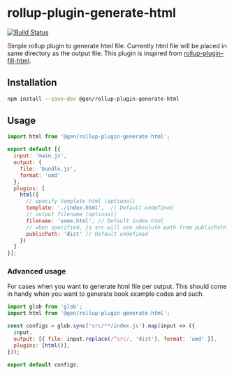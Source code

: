 # rollup-plugin-generate-html

[![Build Status](https://travis-ci.org/zenoplex/rollup-plugin-generate-html.svg?branch=master)](https://travis-ci.org/zenoplex/rollup-plugin-generate-html)

Simple rollup plugin to generate html file.  Currently html file will be placed in same directory as the output file.
This plugin is inspired from [rollup-plugin-fill-html](https://github.com/alwaysonlinetxm/rollup-plugin-fill-html).

## Installation

```bash
npm install --save-dev @gen/rollup-plugin-generate-html
```

## Usage

```js
import html from '@gen/rollup-plugin-generate-html';

export default [{
  input: 'main.js',
  output: {
    file: 'bundle.js',
    format: 'umd'
  },
  plugins: [
    html({
      // specify template html (optional)
      template: './index.html',  // Default undefined
      // output filename (optional)
      filename: 'some.html', // Default index.html
      // when specified, js src will use absolute path from publicPath (optional)
      publicPath: 'dist' // Default undefined
    })
  ]
}];
```

### Advanced usage

For cases when you want to generate html file per output. This should come in handy when you want to generate book example codes and such.

```js
import glob from 'glob';
import html from '@gen/rollup-plugin-generate-html';

const configs = glob.sync('src/**/index.js').map(input => ({
  input,
  output: [{ file: input.replace(/^src/, 'dist'), format: 'umd' }],
  plugins: [html()],
}));

export default configs;
```
